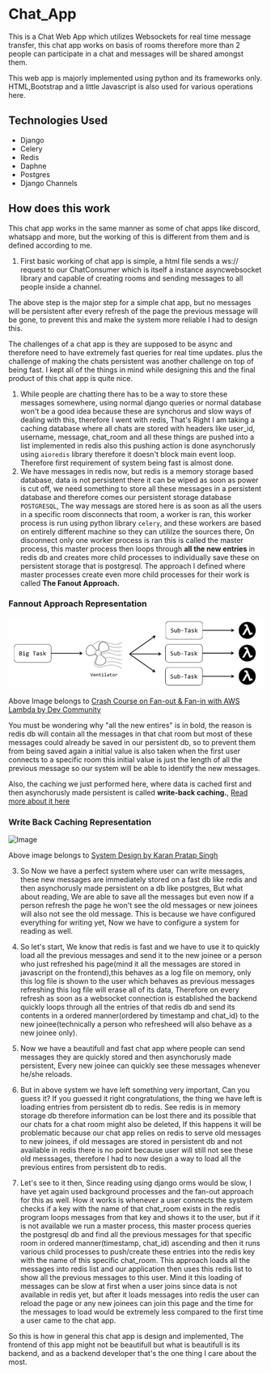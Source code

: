 # Chat_App
This is a Chat Web App which utilizes Websockets for real time message transfer, this chat app works on basis of rooms therefore more than 2 people can participate in a chat and messages will be shared amongst them.

This web app is majorly implemented using python and its frameworks only. HTML,Bootstrap and a little Javascript is also used for various operations here.

## Technologies Used
- Django
- Celery
- Redis
- Daphne
- Postgres
- Django Channels

## How does this work

This chat app works in the same manner as some of chat apps like discord, whatsapp and more, but the working of this is different from them and is defined according to me.

1. First basic working of chat app is simple, a html file sends a ws:// request to our ChatConsumer which is itself a instance asyncwebsocket library and capable of creating rooms and sending messages to all people inside a channel.

The above step is the major step for a simple chat app, but no messages will be persistent after every refresh of the page the previous message will be gone, to prevent this and make the system more reliable I had to design this.

The challenges of a chat app is they are supposed to be async and therefore need to have extremely fast queries for real time updates.
plus the challenge of making the chats persistent was another challenge on top of being fast. I kept all of the things in mind while designing this and the final product of this chat app is quite nice.

1. While people are chatting there has to be a way to store these messages somewhere, using normal django queries or normal database won't be a good idea because these are synchorus and slow ways of dealing with this, therefore I went with redis, That's Right I am taking a caching database where all chats are stored with headers like user_id, username, message, chat_room and all these things are pushed into a list implemented in redis also this pushing action is done asynchorusly using `aioredis` library therefore it doesn't block main event loop. Therefore first requirement of system being fast is almost done.
2. We have messages in redis now, but redis is a memory storage based database, data is not persistent there it can be wiped as soon as power is cut off, we need something to store all these messages in a persistent database and therefore comes our persistent storage database `POSTGRESQL`, The way messags are stored here is as soon as all the users in a specific room disconnects that room, a worker is ran, this worker process is run using python library `celery`, and these workers are based on entirely different machine so they can utililze the sources there, On disconnect only one worker process is ran this is called the master process, this master process then loops through **all the new entries** in redis db and creates more child processes to individually save these on persistent storage that is postgresql. The approach I defined where master processes create even more child processes for their work is called **The Fanout Approach.**

### Fannout Approach Representation
![Image](Images/Dev_Community_Fannout_IMG.png)

Above Image belongs to [Crash Course on Fan-out & Fan-in with AWS Lambda by Dev Community](https://dev.to/byrro/crash-course-on-fan-out-fan-in-with-aws-lambda-47g0)

You must be wondering why "all the new entires" is in bold, the reason is redis db will contain all the messages in that chat room but most of these messages could already be saved in our persistent db, so to prevent them from being saved again a initial value is also taken when the first user connects to a specific room this initial value is just the length of all the previous message so our system will be able to identify the new messages. 

Also, the caching we just performed here, where data is cached first and then asynchorusly made persistent is called **write-back caching.**, [Read more about it here](https://github.com/karanpratapsingh/system-design#write-back-cache)
### Write Back Caching Representation
![Image](https://raw.githubusercontent.com/karanpratapsingh/portfolio/master/public/static/courses/system-design/chapter-I/caching/write-back-cache.png)

Above image belongs to [System Design by Karan Pratap Singh](https://github.com/karanpratapsingh/system-design)

3. So Now we have a perfect system where user can write messages, these new messages are immediately stored on a fast db like redis and then asynchorusly made persistent on a db like postgres, But what about reading, We are able to save all the messages but even now if a person refresh the page he won't see the old messages or new joinees will also not see the old message.
This is because we have configured everything for writing yet, Now we have to configure a system for reading as well.

4. So let's start, We know that redis is fast and we have to use it to quickly load all the previous messages and send it to the new joinee or a person who just refreshed his page(mind it all the messages are stored in javascript on the frontend),this behaves as a log file on memory, only this log file is shown to the user which behaves as previous messages refreshing this log file will erase all of its data, Therefore on every refresh as soon as a websocket connection is established the backend quickly loops through all the entries of that redis db and send its contents in a ordered manner(ordered by timestamp and chat_id) to the new joinee(technically a person who refresheed will also behave as a new joinee only).

5. Now we have a beautifull and fast chat app where people can send messages they are quickly stored and then asynchorusly made persistent, Every new joinee can quickly see these messages whenever he/she reloads.

6. But in above system we have left something very important, Can you guess it?
If you guessed it right congratulations, the thing we have left is loading entries from persistent db to redis. See redis is in memory storage db therefore information can be lost there and its possible that our chats for a chat room might also be deleted, If this happens it will be problematic because our chat app relies on redis to serve old messages to new joinees, if old messages are stored in persistent db and not available in redis there is no point because user will still not see these old messsages, therefore I had to now design a way to load all the previous entires from persistent db to redis.

7. Let's see to it then, Since reading using django orms would be slow, I have yet again used background processes and the fan-out approach for this as well. How it works is whenever a user connects the system checks if a key with the name of that chat_room exists in the redis program loops messages from that key and shows it to the user, but if it is not available we run a master process, this master process queries the postgresql db and find all the previous messages for that specific room in ordered manner(timestamp, chat_id) ascending and then it runs various child processes to push/create these entries into the redis key with the name of this specific chat_room. This approach loads all the messages into redis list and our application then uses this redis list to show all the previous messages to this user. Mind it this loading of messages can be slow at first when a user joins since data is not available in redis yet, but after it loads messages into redis the user can reload the page or any new joinees can join this page and the time for the messages to load would be extremely less compared to the first time a user came to the chat app.

So this is how in general this chat app is design and implemented, The frontend of this app might not be beautifull but what is beautifull is its backend, and as a backend developer that's the one thing I care about the most.
